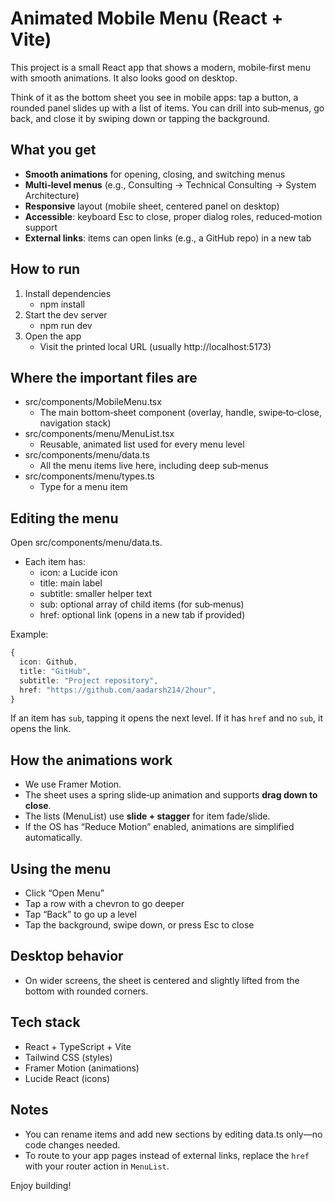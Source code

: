 # Animated Mobile Menu (React + Vite)

This project is a small React app that shows a modern, mobile‑first menu with smooth animations. It also looks good on desktop.

Think of it as the bottom sheet you see in mobile apps: tap a button, a rounded panel slides up with a list of items. You can drill into sub‑menus, go back, and close it by swiping down or tapping the background.

## What you get

- **Smooth animations** for opening, closing, and switching menus
- **Multi‑level menus** (e.g., Consulting → Technical Consulting → System Architecture)
- **Responsive** layout (mobile sheet, centered panel on desktop)
- **Accessible**: keyboard Esc to close, proper dialog roles, reduced‑motion support
- **External links**: items can open links (e.g., a GitHub repo) in a new tab

## How to run

1. Install dependencies
   - npm install
2. Start the dev server
   - npm run dev
3. Open the app
   - Visit the printed local URL (usually http://localhost:5173)

## Where the important files are

- src/components/MobileMenu.tsx
  - The main bottom‑sheet component (overlay, handle, swipe‑to‑close, navigation stack)
- src/components/menu/MenuList.tsx
  - Reusable, animated list used for every menu level
- src/components/menu/data.ts
  - All the menu items live here, including deep sub‑menus
- src/components/menu/types.ts
  - Type for a menu item

## Editing the menu

Open src/components/menu/data.ts.

- Each item has:
  - icon: a Lucide icon
  - title: main label
  - subtitle: smaller helper text
  - sub: optional array of child items (for sub‑menus)
  - href: optional link (opens in a new tab if provided)

Example:

```ts
{
  icon: Github,
  title: "GitHub",
  subtitle: "Project repository",
  href: "https://github.com/aadarsh214/2hour",
}
```

If an item has `sub`, tapping it opens the next level. If it has `href` and no `sub`, it opens the link.

## How the animations work

- We use Framer Motion.
- The sheet uses a spring slide‑up animation and supports **drag down to close**.
- The lists (MenuList) use **slide + stagger** for item fade/slide.
- If the OS has “Reduce Motion” enabled, animations are simplified automatically.

## Using the menu

- Click “Open Menu”
- Tap a row with a chevron to go deeper
- Tap “Back” to go up a level
- Tap the background, swipe down, or press Esc to close

## Desktop behavior

- On wider screens, the sheet is centered and slightly lifted from the bottom with rounded corners.

## Tech stack

- React + TypeScript + Vite
- Tailwind CSS (styles)
- Framer Motion (animations)
- Lucide React (icons)

## Notes

- You can rename items and add new sections by editing data.ts only—no code changes needed.
- To route to your app pages instead of external links, replace the `href` with your router action in `MenuList`.

Enjoy building!
